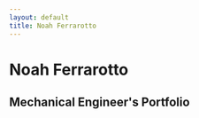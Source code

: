 ```yaml
---
layout: default
title: Noah Ferrarotto
---
```

# Noah Ferrarotto
## Mechanical Engineer's Portfolio
